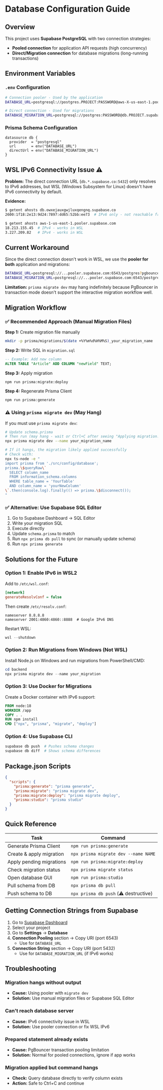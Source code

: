 # Database Configuration Guide

## Overview

This project uses **Supabase PostgreSQL** with two connection strategies:
- **Pooled connection** for application API requests (high concurrency)
- **Direct/Migration connection** for database migrations (long-running transactions)

## Environment Variables

### `.env` Configuration

```bash
# Connection pooler - Used by the application
DATABASE_URL=postgresql://postgres.PROJECT:PASSWORD@aws-X-us-east-1.pooler.supabase.com:6543/postgres?pgbouncer=true

# Direct connection - Used for migrations
DATABASE_MIGRATION_URL=postgresql://postgres:PASSWORD@db.PROJECT.supabase.co:5432/postgres
```

### Prisma Schema Configuration

```prisma
datasource db {
  provider  = "postgresql"
  url       = env("DATABASE_URL")
  directUrl = env("DATABASE_MIGRATION_URL")
}
```

## WSL IPv6 Connectivity Issue ⚠️

**Problem:** The direct connection URL (`db.*.supabase.co:5432`) only resolves to IPv6 addresses, but WSL (Windows Subsystem for Linux) doesn't have IPv6 connectivity by default.

**Evidence:**
```bash
$ getent ahosts db.owxejauxgwjluxqengnq.supabase.co
2600:1f18:2e13:9d24:7897:dd65:52bb:ee73  # IPv6 only - not reachable from WSL

$ getent ahosts aws-1-us-east-1.pooler.supabase.com
18.213.155.45  # IPv4 - works in WSL
3.227.209.82   # IPv4 - works in WSL
```

## Current Workaround

Since the direct connection doesn't work in WSL, we use the **pooler for both** application and migrations:

```bash
DATABASE_URL=postgresql://...pooler.supabase.com:6543/postgres?pgbouncer=true
DATABASE_MIGRATION_URL=postgresql://...pooler.supabase.com:6543/postgres?pgbouncer=true
```

**Limitation:** `prisma migrate dev` may hang indefinitely because PgBouncer in transaction mode doesn't support the interactive migration workflow well.

## Migration Workflow

### ✅ Recommended Approach (Manual Migration Files)

**Step 1:** Create migration file manually

```bash
mkdir -p prisma/migrations/$(date +%Y%m%d%H%M%S)_your_migration_name
```

**Step 2:** Write SQL in `migration.sql`

```sql
-- Example: Add new column
ALTER TABLE "Article" ADD COLUMN "newField" TEXT;
```

**Step 3:** Apply migration

```bash
npm run prisma:migrate:deploy
```

**Step 4:** Regenerate Prisma Client

```bash
npm run prisma:generate
```

### ⚠️ Using `prisma migrate dev` (May Hang)

If you must use `prisma migrate dev`:

```bash
# Update schema.prisma
# Then run (may hang - wait or Ctrl+C after seeing "Applying migration...")
npx prisma migrate dev --name your_migration_name

# If it hangs, the migration likely applied successfully
# Check with:
npx ts-node -e "
import prisma from './src/config/database';
prisma.\$queryRaw\`
  SELECT column_name
  FROM information_schema.columns
  WHERE table_name = 'YourTable'
  AND column_name = 'yourNewColumn'
\`.then(console.log).finally(() => prisma.\$disconnect());
"
```

### ✅ Alternative: Use Supabase SQL Editor

1. Go to Supabase Dashboard → SQL Editor
2. Write your migration SQL
3. Execute directly
4. Update `schema.prisma` to match
5. Run `npx prisma db pull` to sync (or manually update schema)
6. Run `npx prisma generate`

## Solutions for the Future

### Option 1: Enable IPv6 in WSL2

Add to `/etc/wsl.conf`:
```ini
[network]
generateResolvConf = false
```

Then create `/etc/resolv.conf`:
```
nameserver 8.8.8.8
nameserver 2001:4860:4860::8888  # Google IPv6 DNS
```

Restart WSL:
```powershell
wsl --shutdown
```

### Option 2: Run Migrations from Windows (Not WSL)

Install Node.js on Windows and run migrations from PowerShell/CMD:
```powershell
cd backend
npx prisma migrate dev --name your_migration
```

### Option 3: Use Docker for Migrations

Create a Docker container with IPv6 support:
```dockerfile
FROM node:18
WORKDIR /app
COPY . .
RUN npm install
CMD ["npx", "prisma", "migrate", "deploy"]
```

### Option 4: Use Supabase CLI

```bash
supabase db push  # Pushes schema changes
supabase db diff  # Shows schema differences
```

## Package.json Scripts

```json
{
  "scripts": {
    "prisma:generate": "prisma generate",
    "prisma:migrate": "prisma migrate dev",
    "prisma:migrate:deploy": "prisma migrate deploy",
    "prisma:studio": "prisma studio"
  }
}
```

## Quick Reference

| Task | Command |
|------|---------|
| Generate Prisma Client | `npm run prisma:generate` |
| Create & apply migration | `npx prisma migrate dev --name NAME` |
| Apply pending migrations | `npm run prisma:migrate:deploy` |
| Check migration status | `npx prisma migrate status` |
| Open database GUI | `npm run prisma:studio` |
| Pull schema from DB | `npx prisma db pull` |
| Push schema to DB | `npx prisma db push` (⚠️ destructive) |

## Getting Connection Strings from Supabase

1. Go to [Supabase Dashboard](https://supabase.com/dashboard)
2. Select your project
3. Go to **Settings** → **Database**
4. **Connection Pooling** section → Copy URI (port 6543)
   - Use for `DATABASE_URL`
5. **Connection String** section → Copy URI (port 5432)
   - Use for `DATABASE_MIGRATION_URL` (if IPv6 works)

## Troubleshooting

### Migration hangs without output
- **Cause:** Using pooler with `migrate dev`
- **Solution:** Use manual migration files or Supabase SQL Editor

### Can't reach database server
- **Cause:** IPv6 connectivity issue in WSL
- **Solution:** Use pooler connection or fix WSL IPv6

### Prepared statement already exists
- **Cause:** PgBouncer transaction pooling limitation
- **Solution:** Normal for pooled connections, ignore if app works

### Migration applied but command hangs
- **Check:** Query database directly to verify column exists
- **Action:** Safe to Ctrl+C and continue
